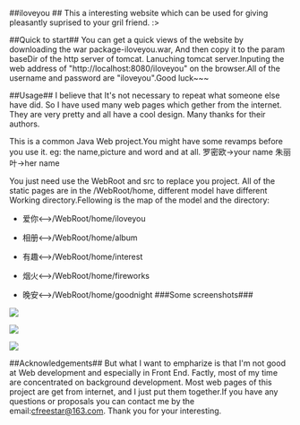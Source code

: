 ##iloveyou ##
This a interesting website which can be used for giving pleasantly 
suprised to your gril friend. :>


##Quick to start##
You can get a quick views of the website by downloading the war package-iloveyou.war, And then copy it to the param baseDir of the http server 
of tomcat. Lanuching tomcat server.Inputing the web address of "http://localhost:8080/iloveyou" on the browser.All of the username and password are "iloveyou".Good luck~~~

##Usage##
I believe that It's not necessary to repeat what someone else have did. So I 
have used many web pages which gether from the internet. They are very pretty and all have a cool design. Many thanks for their authors.

This is a common Java Web project.You might have some revamps before you use it.
eg: the name,picture and word and at all.
	罗密欧->your name
	朱丽叶->her name

You just need use the WebRoot and src to replace you project. All of the static pages are in the /WebRoot/home, different model have different Working directory.Fellowing is the map of the model and the directory:
	

- 爱你<-->/WebRoot/home/iloveyou
	

- 相册<-->/WebRoot/home/album
	

- 有趣<-->/WebRoot/home/interest


- 烟火<-->/WebRoot/home/fireworks
	

- 晚安<-->/WebRoot/home/goodnight
###Some screenshots###
	
![](http://i.imgur.com/XTFLhmM.png)
	
![](http://i.imgur.com/q80rACk.png)

![](http://i.imgur.com/oAWiGct.png)
	

##Acknowledgements##
But what I want to empharize is that I'm not good at Web development and especially in Front End. Factly, most of my time are concentrated on background development. Most web pages of this project are get from internet, and I just put them together.If you have any questions or proposals you can contact me by the email:cfreestar@163.com. Thank you for your interesting.
